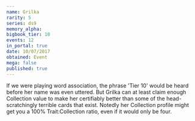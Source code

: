 ```yaml
---
name: Grilka
rarity: 5
series: ds9
memory_alpha:
bigbook_tier: 10
events: 12
in_portal: true
date: 10/07/2017
obtained: Event
mega: false
published: true
---
```


If we were playing word association, the phrase 'Tier 10' would be heard before her name was even uttered. But Grilka can at least claim enough Collection value to make her certifiably better than some of the head-scratchingly terrible cards that exist. Notedly her Collection profile might get you a 100% Trait:Collection ratio, even if it would only be four.

